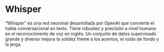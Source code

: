 # Whisper
“Whisper” es una red neuronal desarrollada por OpenAI que convierte el habla conversacional en texto. Tiene robustez y precisión a nivel humano en el reconocimiento de voz en inglés. Un conjunto de datos supervisado grande y diverso mejora la solidez frente a los acentos, el ruido de fondo y la jerga.
